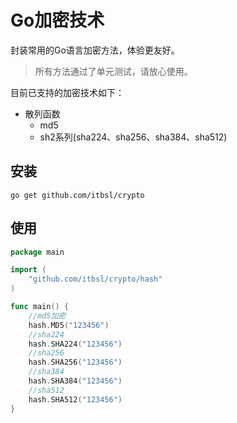 # Go加密技术

封装常用的Go语言加密方法，体验更友好。
>所有方法通过了单元测试，请放心使用。

目前已支持的加密技术如下：

- 散列函数
  - md5
  - sh2系列(sha224、sha256、sha384、sha512)


## 安装

```shell
go get github.com/itbsl/crypto
```

## 使用

```go
package main

import (
	"github.com/itbsl/crypto/hash"
)

func main() {
	//md5加密
	hash.MD5("123456")
	//sha224
	hash.SHA224("123456")
	//sha256
	hash.SHA256("123456")
	//sha384
	hash.SHA384("123456")
	//sha512
	hash.SHA512("123456")
}
```